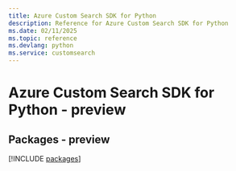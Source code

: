 ```yaml
---
title: Azure Custom Search SDK for Python
description: Reference for Azure Custom Search SDK for Python
ms.date: 02/11/2025
ms.topic: reference
ms.devlang: python
ms.service: customsearch
---
```

# Azure Custom Search SDK for Python - preview
## Packages - preview
[!INCLUDE [packages](custom-search-index.md)]
